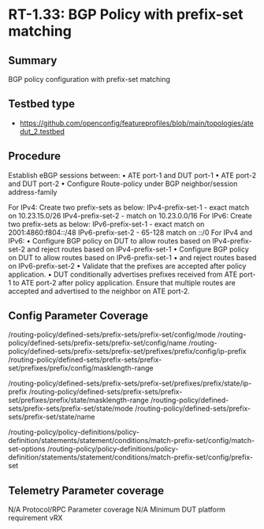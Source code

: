 # RT-1.33: BGP Policy with prefix-set matching

## Summary

BGP policy configuration with prefix-set matching

## Testbed type

*   https://github.com/openconfig/featureprofiles/blob/main/topologies/atedut_2.testbed

## Procedure
Establish eBGP sessions between:
	•	ATE port-1 and DUT port-1
	•	ATE port-2 and DUT port-2
	•	Configure Route-policy under BGP neighbor/session address-family

For IPv4:
Create two prefix-sets as below:
IPv4-prefix-set-1  - exact match on 10.23.15.0/26
IPv4-prefix-set-2  - match on 10.23.0.0/16
For IPv6:
Create two prefix-sets as below:
IPv6-prefix-set-1  - exact match on 2001:4860:f804::/48
IPv6-prefix-set-2  - 65-128 match on ::/0
For IPv4 and IPv6:
	•	Configure BGP policy on DUT to allow routes based on IPv4-prefix-set-2 and reject routes based on IPv4-prefix-set-1 
	•	Configure BGP policy on DUT to allow routes based on IPv6-prefix-set-1
	•	and reject routes based on IPv6-prefix-set-2 
	•	Validate that the prefixes are accepted after policy application.
	•	DUT conditionally advertises prefixes received from ATE port-1 to ATE port-2 after policy application. Ensure that multiple routes are accepted and advertised to the neighbor on ATE port-2.

## Config Parameter Coverage
/routing-policy/defined-sets/prefix-sets/prefix-set/config/mode
/routing-policy/defined-sets/prefix-sets/prefix-set/config/name
/routing-policy/defined-sets/prefix-sets/prefix-set/prefixes/prefix/config/ip-prefix
/routing-policy/defined-sets/prefix-sets/prefix-set/prefixes/prefix/config/masklength-range

/routing-policy/defined-sets/prefix-sets/prefix-set/prefixes/prefix/state/ip-prefix
/routing-policy/defined-sets/prefix-sets/prefix-set/prefixes/prefix/state/masklength-range
/routing-policy/defined-sets/prefix-sets/prefix-set/state/mode
/routing-policy/defined-sets/prefix-sets/prefix-set/state/name

/routing-policy/policy-definitions/policy-definition/statements/statement/conditions/match-prefix-set/config/match-set-options
/routing-policy/policy-definitions/policy-definition/statements/statement/conditions/match-prefix-set/config/prefix-set

## Telemetry Parameter coverage
N/A
Protocol/RPC Parameter coverage
N/A
Minimum DUT platform requirement
vRX
